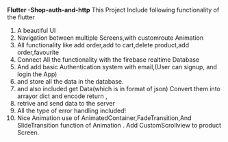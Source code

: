 **Flutter -Shop-auth-and-http**
This Project Include following functionality of the flutter
1. A beautiful UI
2. Navigation between multiple Screens,with customroute Animation
3. All functionality like add order,add to cart,delete product,add order,favourite
4. Connect All the functionality with the firebase realtime Database
5. And add basic Authentication system with email,(User can signup, and login the App)
6. and store all the data in the database.
7. and also included get Data(which is in format of json) Convert them into arrayor dict and encode return ,
8. retrive and send data to the server
9. All the type of error handling included!
10. Nice Animation use of AnimatedContainer,FadeTransition,And SlideTransition function of Animation . Add CustomScrollview to product Screen.
